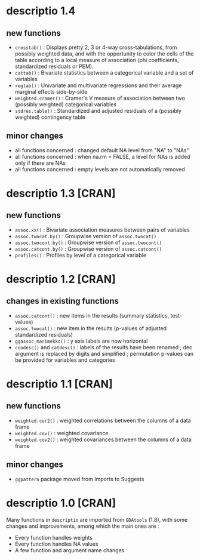 # descriptio 1.4

## new functions

* `crosstab()` : Displays pretty 2, 3 or 4-way cross-tabulations, from possibly weighted data, and with the opportunity to color the cells of the table according to a local measure of association (phi coefficients, standardized residuals or PEM). 
* `cattab()` : Bivariate statistics between a categorical variable and a set of variables
* `regtab()` : Univariate and multivariate regressions and their average marginal effects side-by-side
* `weighted.cramer()` : Cramer's V measure of association between two (possibly weighted) categorical variables
* `stdres.table()` : Standardized and adjusted residuals of a (possibly weighted) contingency table

## minor changes

* all functions concerned : changed default NA level from "NA" to "NAs"
* all functions concerned : when na.rm = FALSE, a level for NAs is added only if there are NAs
* all functions concerned : empty levels are not automatically removed



# descriptio 1.3 [CRAN]

## new functions

* `assoc.xx()` : Bivariate association measures between pairs of variables
* `assoc.twocat.by()` : Groupwise version of `assoc.twocat()`
* `assoc.twocont.by()` : Groupwise version of `assoc.twocont()`
* `assoc.catcont.by()` : Groupwise version of `assoc.catcont()`
* `profiles()` : Profiles by level of a categorical variable



# descriptio 1.2 [CRAN]

## changes in existing functions

* `assoc.catcont()` : new items in the results (summary statistics, test-values)
* `assoc.twocat()` : new item in the results (p-values of adjusted standardized residuals)
* `ggassoc_marimekko()` : y axis labels are now horizontal
* `condesc()` and `catdesc()` : labels of the results have been renamed ; dec argument is replaced by digits and simplified ; permutation p-values can be provided for variables and categories



# descriptio 1.1 [CRAN]

## new functions

* `weighted.cor2()` : weighted correlations between the columns of a data frame
* `weighted.cov()` : weighted covariance
* `weighted.cov2()` : weighted covariances between the columns of a data frame

## minor changes

* `ggpattern` package moved from Imports to Suggests



# descriptio 1.0 [CRAN]

Many functions in `descriptio` are imported from `GDAtools` (1.8), with some changes and improvements, among which the main ones are :

- Every function handles weights
- Every function handles NA values
- A few function and argument name changes

